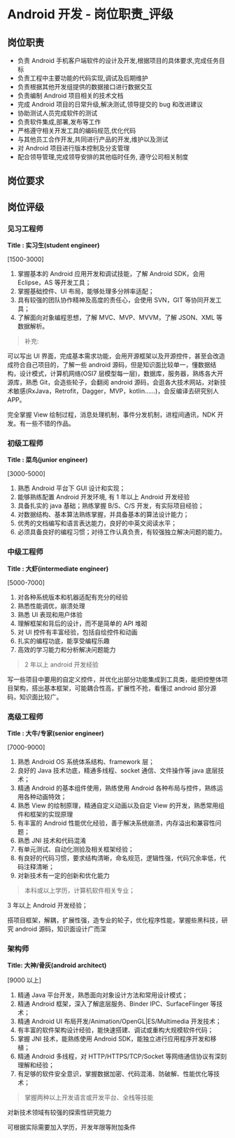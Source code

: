 # Android 开发 - 岗位职责\_评级

## 岗位职责

-   负责 Android 手机客户端软件的设计及开发,根据项目的具体要求,完成任务目标
-   负责工程中主要功能的代码实现,调试及后期维护
-   负责根据其他开发组提供的数据接口进行数据交互
-   负责编制 Android 项目相关的技术文档
-   完成 Android 项目的日常升级,解决测试,领导提交的 bug 和改进建议
-   协助测试人员完成软件的测试
-   负责软件集成,部署,发布等工作
-   严格遵守相关开发工具的编码规范,优化代码
-   与其他员工合作开发,共同进行产品的开发,维护以及测试
-   对 Android 项目进行版本控制及分支管理
-   配合领导管理,完成领导安排的其他临时任务, 遵守公司相关制度

## 岗位要求

## 岗位评级

### 见习工程师

**Title : 实习生(student engineer)**

[1500-3000]

1. 掌握基本的 Android 应用开发和调试技能，了解 Android SDK，会用 Eclipse，AS 等开发工具；
2. 掌握基础控件、UI 布局，能够处理多分辨率适配；
3. 具有较强的团队协作精神及高度的责任心，会使用 SVN，GIT 等协同开发工具；
4. 了解面向对象编程思想，了解 MVC、MVP、MVVM，了解 JSON、XML 等数据解析。

> 补充:

可以写出 UI 界面，完成基本需求功能，会用开源框架以及开源控件，甚至会改造成符合自己项目的，了解一些 android 源码，但是知识面比较单一，懂数据结构，设计模式，计算机网络(OSI7 层模型每一层)，数据库，服务器，熟练各大开源库，熟悉 Git，会造些轮子，会翻阅 android 源码，会逛各大技术网站，对新技术敏感(RxJava，Retrofit，Dagger，MVP，kotlin……)，会反编译去研究别人 APP。

完全掌握 View 绘制过程，消息处理机制，事件分发机制，进程间通讯，NDK 开发。有一些不错的作品。

### 初级工程师

**Title : 菜鸟(junior engineer)**

[3000-5000]

1. 熟悉 Android 平台下 GUI 设计和实现；
2. 能够熟练配置 Android 开发环境, 有 1 年以上 Android 开发经验
3. 具备扎实的 java 基础；熟练掌握 B/S、C/S 开发，有实际项目经验；
4. 对数据结构、基本算法熟练掌握，并具备基本的算法设计能力；
5. 优秀的文档编写和语言表达能力，良好的中英文阅读水平；
6. 必须具备良好的编程习惯；对待工作认真负责，有较强独立解决问题的能力。

### 中级工程师

**Title : 大虾(intermediate engineer)**

[5000-7000]

1. 对各种系统版本和机器适配有充分的经验
2. 熟悉性能调优，崩溃处理
3. 熟悉 UI 表现和用户体验
4. 理解框架和背后的设计，而不是简单的 API 堆砌
5. 对 UI 控件有丰富经验，包括自绘控件和动画
6. 扎实的编程功底，能享受编程乐趣
7. 高效的学习能力和分析解决问题能力

> 2 年以上 android 开发经验

写一些项目中要用的自定义控件，并优化出部分功能集成到工具类，能把控整体项目架构，搭出基本框架，可能耦合性高，扩展性不抢，看懂过 android 部分源码，知识面比较广。

### 高级工程师

**Title : 大牛/专家(senior engineer)**

[7000-9000]

1. 熟悉 Android OS 系统体系结构、framework 层；
2. 良好的 Java 技术功底，精通多线程、socket 通信、文件操作等 java 底层技术；
3. 精通 Android 的基本组件使用，熟练使用 Android 各种布局与控件，熟练运用各种动画特效；
4. 熟悉 View 的绘制原理，精通自定义动画以及自定 View 的开发，熟悉常用组件和框架的实现原理
5. 有丰富的 Android 性能优化经验，善于解决系统崩溃，内存溢出和兼容性问题；
6. 熟悉 JNI 技术和代码混淆
7. 有单元测试、自动化测验及相关框架经验；
8. 有良好的代码习惯，要求结构清晰，命名规范，逻辑性强，代码冗余率低，代码注释清晰；
9. 对新技术有一定的创新和优化能力

> 本科或以上学历，计算机软件相关专业；

3 年以上 Android 开发经验；

搭项目框架，解耦，扩展性强，造专业的轮子，优化程序性能，掌握些黑科技，研究 android 源码，知识面设计广而深

### 架构师

**Title: 大神/骨灰(android architect)**

[9000 以上]

1. 精通 Java 平台开发，熟悉面向对象设计方法和常用设计模式；
2. 精通 Android 框架，深入了解底层服务、Binder IPC、SurfaceFlinger 等技术；
3. 精通 Android UI 布局开发/Animation/OpenGL|ES/Multimedia 开发技术；
4. 有丰富的软件架构设计经验，能快速搭建、调试或重构大规模软件代码；
5. 掌握 JNI 技术，能熟练使用 Android SDK，能独立进行应用程序开发和移植；
6. 精通 Android 多线程，对 HTTP/HTTPS/TCP/Socket 等网络通信协议有深刻理解和经验；
7. 有足够的软件安全意识，掌握数据加密、代码混淆、防破解、性能优化等技术；

> 掌握两种以上开发语言或开发平台、全栈等技能

对新技术领域有较强的探索性研究能力

可根据实际需要加入学历，开发年限等附加条件
